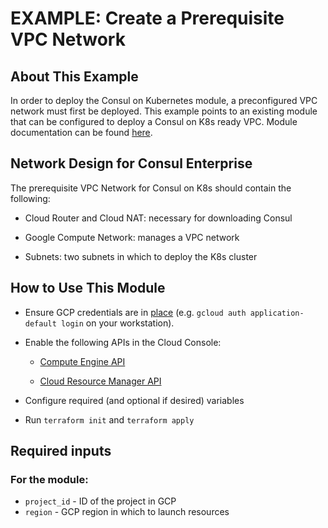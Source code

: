 # EXAMPLE: Create a Prerequisite VPC Network

## About This Example

In order to deploy the Consul on Kubernetes module, a preconfigured VPC network must first be deployed. This example points to an existing module that can be configured to deploy a Consul on K8s ready VPC.
Module documentation can be found [here](https://registry.terraform.io/modules/terraform-google-modules/network/google/latest).

## Network Design for Consul Enterprise
The prerequisite VPC Network for Consul on K8s should contain the following:

- Cloud Router and Cloud NAT: necessary for downloading Consul

- Google Compute Network: manages a VPC network

- Subnets: two subnets in which to deploy the K8s cluster

## How to Use This Module

- Ensure GCP credentials are in [place](https://registry.terraform.io/providers/hashicorp/google/latest/docs/guides/provider_reference#authentication) (e.g. `gcloud auth application-default login` on your workstation).

- Enable the following APIs in the Cloud Console:

  - [Compute Engine API](https://cloud.google.com/compute/docs/reference/rest/v1)

  - [Cloud Resource Manager API](https://cloud.google.com/resource-manager/reference/rest)

- Configure required (and optional if desired) variables

- Run `terraform init` and `terraform apply`

## Required inputs

### For the module:

* `project_id` - ID of the project in GCP
* `region` - GCP region in which to launch resources

